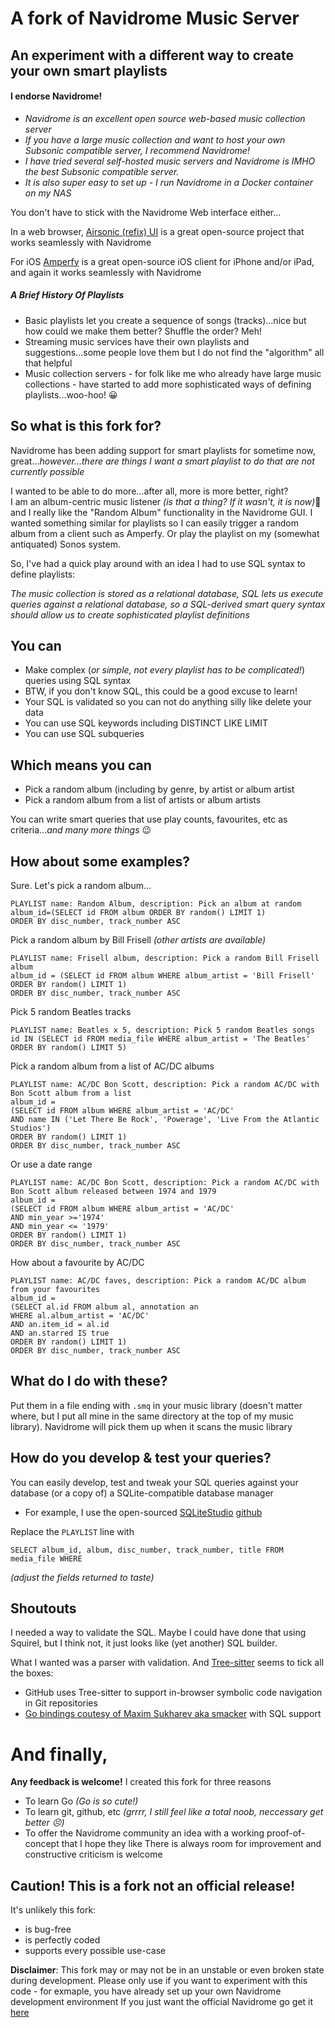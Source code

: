 # A fork of Navidrome Music Server
## An experiment with a different way to create your own smart playlists

#### I endorse Navidrome!

- _Navidrome is an excellent open source web-based music collection server_
- _If you have a large music collection and want to host your own Subsonic compatible server, I recommend Navidrome!_
- _I have tried several self-hosted music servers and Navidrome is IMHO the best Subsonic compatible server._
- _It is also super easy to set up - I run Navidrome in a Docker container on my NAS_

You don't have to stick with the Navidrome Web interface either...

In a web browser, [Airsonic (refix) UI](https://github.com/tamland/airsonic-refix) is a great open-source project that works seamlessly with Navidrome

For iOS [Amperfy](https://github.com/BLeeEZ/amperfy) is a great open-source iOS client for iPhone and/or iPad, and again it works seamlessly with Navidrome

##### A Brief History Of Playlists

- Basic playlists let you create a sequence of songs (tracks)...nice but how could we make them better?  Shuffle the order? Meh!
- Streaming music services have their own playlists and suggestions...some people love them but I do not find the "algorithm" all that helpful
- Music collection servers - for folk like me who already have large music collections - have started to add more sophisticated ways of defining playlists...woo-hoo! :grinning:

## So what is this fork for?

Navidrome has been adding support for smart playlists for sometime now, great..._however...there are things I want a smart playlist to do that are not currently possible_

I wanted to be able to do more...after all, more is more better, right?  
I am an album-centric music listener _(is that a thing?  If it wasn't, it is now)_:rofl: and I really like the "Random Album" functionality in the Navidrome GUI.
I wanted something similar for playlists so I can easily trigger a random album from a client such as Amperfy.  Or play the playlist on my (somewhat antiquated) Sonos system.

So, I've had a quick play around with an idea I had to use SQL syntax to define playlists:

_The music collection is stored as a relational database, SQL lets us execute queries against a relational database, so a SQL-derived smart query syntax should allow us to create sophisticated playlist definitions_

## You can
 
 - Make complex (_or simple, not every playlist has to be complicated!_) queries using SQL syntax
 - BTW, if you don't know SQL, this could be a good excuse to learn!
 - Your SQL is validated so you can not do anything silly like delete your data
 - You can use SQL keywords including DISTINCT LIKE LIMIT
 - You can use SQL subqueries
 
## Which means you can
 
 - Pick a random album (including by genre, by artist or album artist
 - Pick a random album from a list of artists or album artists
 
 You can write smart queries that use play counts, favourites, etc as criteria..._and many more things_ :wink:

## How about some examples?

Sure.  Let's pick a random album...

```
PLAYLIST name: Random Album, description: Pick an album at random
album_id=(SELECT id FROM album ORDER BY random() LIMIT 1)
ORDER BY disc_number, track_number ASC
```

Pick a random album by Bill Frisell _(other artists are available)_

```
PLAYLIST name: Frisell album, description: Pick a random Bill Frisell album
album_id = (SELECT id FROM album WHERE album_artist = 'Bill Frisell' ORDER BY random() LIMIT 1)
ORDER BY disc_number, track_number ASC
```

Pick 5 random Beatles tracks

```
PLAYLIST name: Beatles x 5, description: Pick 5 random Beatles songs
id IN (SELECT id FROM media_file WHERE album_artist = 'The Beatles' ORDER BY random() LIMIT 5)
```

Pick a random album from a list of AC/DC albums

```
PLAYLIST name: AC/DC Bon Scott, description: Pick a random AC/DC with Bon Scott album from a list
album_id =
(SELECT id FROM album WHERE album_artist = 'AC/DC' 
AND name IN ('Let There Be Rock', 'Powerage', 'Live From the Atlantic Studios')
ORDER BY random() LIMIT 1)
ORDER BY disc_number, track_number ASC
```

Or use a date range

```
PLAYLIST name: AC/DC Bon Scott, description: Pick a random AC/DC with Bon Scott album released between 1974 and 1979
album_id =
(SELECT id FROM album WHERE album_artist = 'AC/DC' 
AND min_year >='1974'
AND min_year <= '1979'
ORDER BY random() LIMIT 1)
ORDER BY disc_number, track_number ASC
```

How about a favourite by AC/DC

```
PLAYLIST name: AC/DC faves, description: Pick a random AC/DC album from your favourites
album_id =
(SELECT al.id FROM album al, annotation an 
WHERE al.album_artist = 'AC/DC' 
AND an.item_id = al.id
AND an.starred IS true
ORDER BY random() LIMIT 1)
ORDER BY disc_number, track_number ASC
```

## What do I do with these?

Put them in a file ending with `.smq` in your music library (doesn't matter where, but I put all mine in the same directory at the top of my music library).
Navidrome will pick them up when it scans the music library

## How do you develop & test your queries?

You can easily develop, test and tweak your SQL queries against your database (or a copy of) a SQLite-compatible database manager
- For example, I use the open-sourced [SQLiteStudio](https://sqlitestudio.pl/) [github](https://github.com/pawelsalawa/sqlitestudio)

Replace the `PLAYLIST` line with 

```
SELECT album_id, album, disc_number, track_number, title FROM media_file WHERE 
```

_(adjust the fields returned to taste)_

## Shoutouts

I needed a way to validate the SQL.  Maybe I could have done that using Squirel, but I think not, it just looks like (yet another) SQL builder.  

What I wanted was a parser with validation.  And [Tree-sitter](https://tree-sitter.github.io/tree-sitter/) seems to tick all the boxes:
- GitHub uses Tree-sitter to support in-browser symbolic code navigation in Git repositories
- [Go bindings coutesy of Maxim Sukharev aka smacker](https://github.com/smacker/go-tree-sitter) with SQL support

# And finally,

__Any feedback is welcome!__ I created this fork for three reasons
- To learn Go _(Go is so cute!)_
- To learn git, github, etc _(grrrr, I still feel like a total noob, neccessary get better :persevere:)_
- To offer the Navidrome community an idea with a working proof-of-concept that I hope they like
There is always room for improvement and constructive criticism is welcome

## Caution! This is a fork not an official release!
It's unlikely this fork: 
- is bug-free
- is perfectly coded 
- supports every possible use-case

**Disclaimer**: This fork may or may not be in an unstable or even broken state during development. 
Please only use if you want to experiment with this code - for exmaple, you have already set up your own Navidrome development environment
If you just want the official Navidrome go get it [here](https://github.com/navidrome/navidrome)
